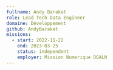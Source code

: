 ```yaml
---
fullname: Andy Barakat
role: Lead Tech Data Engineer
domaine: Développement
github: AndyBarakat
missions:
  - start: 2022-11-22
    end: 2023-03-25
    status: independent
    employer: Mission Numerique DGALN
---
```


